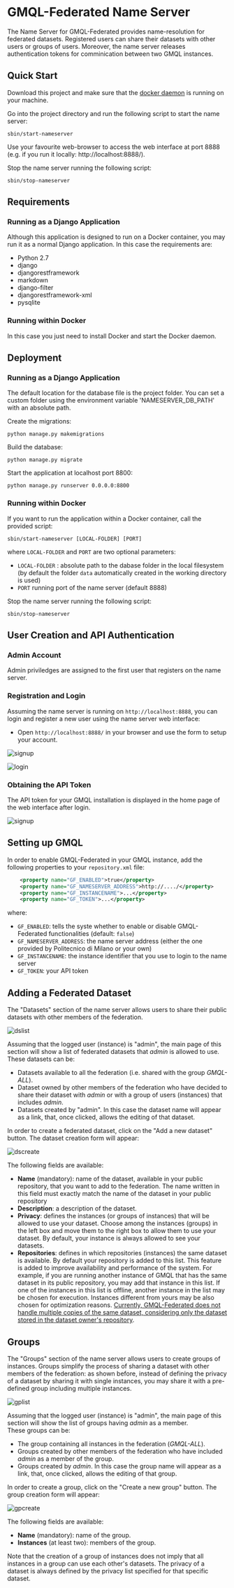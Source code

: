 # GMQL-Federated Name Server
The Name Server for GMQL-Federated provides name-resolution for federated datasets. Registered users can share their datasets with other users or groups of users. Moreover, the name server releases authentication tokens for comminication between two GMQL instances.

## Quick Start
Download this project and make sure that the <a href="https://docs.docker.com/v17.09/engine/admin/" target="_blank">docker daemon</a> is running on your machine. 

Go into the project directory and run the following script to start the name server:
```
sbin/start-nameserver
```
Use your favourite web-browser to access the web interface at port 8888 (e.g. if you run it locally: ht<span>tp</span>://localhost:8888/).

Stop the name server running the following script: 
```
sbin/stop-nameserver
```

## Requirements
### Running as a Django Application
Although this application is designed to run on a Docker container, you may run it as a normal Django application. 
In this case the requirements are:
- Python 2.7
- django
- djangorestframework 
- markdown 
- django-filter
- djangorestframework-xml
- pysqlite

### Running within Docker
In this case you just need to install Docker and start the Docker daemon.

## Deployment

### Running as a Django Application

The default location for the database file is the project folder. 
You can set a custom folder using the environment variable 'NAMESERVER_DB_PATH' with an absolute path.

Create the migrations: 
```
python manage.py makemigrations
```
Build the database:
```
python manage.py migrate
  ```
Start the application at localhost port 8800:
```
python manage.py runserver 0.0.0.0:8800
```

### Running within Docker
If you want to run the application within a Docker container, call the provided script:
```
sbin/start-nameserver [LOCAL-FOLDER] [PORT]
```
where `LOCAL-FOLDER` and `PORT` are two optional parameters:
- `LOCAL-FOLDER` : absolute path to the dabase folder in the local filesystem (by default the folder `data` automatically created in the working directory is used)
- `PORT` running port of the name server (default 8888)

Stop the name server running the following script:
```
sbin/stop-nameserver
```

## User Creation and API Authentication
### Admin Account
Admin priviledges are assigned to the first user that registers on the name server. 
### Registration and Login
Assuming the name server is running on `http://localhost:8888`, you can login and register a new user using the name server web interface:

- Open `http://localhost:8888/` in your browser and use the form to setup your account.


![signup](https://github.com/DEIB-GECO/GMQL-FederatedNS/raw/master/screenshots/signup.png)

![login](https://github.com/DEIB-GECO/GMQL-FederatedNS/raw/master/screenshots/login.png)



### Obtaining the API Token
The API token for your GMQL installation is displayed in the home page of the web interface after login.

![signup](https://github.com/DEIB-GECO/GMQL-FederatedNS/raw/master/screenshots/home.png)

## Setting up GMQL
In order to enable GMQL-Federated in your GMQL instance, add the following properties to your `repository.xml` file:
``` XML
    <property name="GF_ENABLED">true</property>
    <property name="GF_NAMESERVER_ADDRESS">http://..../</property>
    <property name="GF_INSTANCENAME">...</property>
    <property name="GF_TOKEN">...</property>
```

where: 
- `GF_ENABLED`: tells the syste whether to enable or disable GMQL-Federated  functionalities (default: `false`)
- `GF_NAMESERVER_ADDRESS`: the name server address (either the one provided by Politecnico di Milano or your own)
- `GF_INSTANCENAME`: the instance identifier that you use to login to the name server 
- `GF_TOKEN`: your API token

## Adding a Federated Dataset
The "Datasets" section of the name server allows users to share their public datasets with other members of the federation.

![dslist](https://github.com/DEIB-GECO/GMQL-FederatedNS/raw/master/screenshots/datasets-list.png)

Assuming that the logged user (instance) is "admin", the main page of this section will show a list of federated datasets that <i>admin</i> is allowed to use. <br>
These datasets can be:
- Datasets available to all the federation (i.e. shared with the group <i>GMQL-ALL</i>).
- Dataset owned by other members of the federation who have decided to share their dataset with <i>admin</i> or with a group of users (instances) that includes <i>admin</i>.
- Datasets created by "admin". In this case the dataset name will appear as a link, that, once clicked, allows the editing of that dataset.

In order to create a federated dataset, click on the "Add a new dataset" button. The dataset creation form will appear:

![dscreate](https://github.com/DEIB-GECO/GMQL-FederatedNS/raw/master/screenshots/datasets-creation.png)

The following fields are available: 
- <b>Name</b> (mandatory): name of the dataset, available in your public repository, that you want to add to the federation. The name written in this field must exactly match the name of the dataset in your public repository
- <b>Description</b>: a description of the dataset.
- <b>Privacy</b>: defines the instances (or groups of instances) that will be allowed to use your dataset. Choose among the instances (groups) in the left box and move them to the right box to allow them to use your dataset. By default, your instance is always allowed to see your datasets.
- <b>Repositories</b>: defines in which repositories (instances) the same dataset is available. By default your repository is added to this list. This feature is added to improve availability and performance of the system. For example, if you are running another instance of GMQL that has the same dataset in its public repository, you may add that instance in this list. If one of the instances in this list is offline, another instance in the list may be chosen for execution. Instances different from yours may be also chosen for optimization reasons. <u>Currently, GMQL-Federated does not handle multiple copies of the same dataset, considering only the dataset stored in the dataset owner's repository</u>.

  
## Groups 
The "Groups" section of the name server allows users to create groups of instances. Groups simplify the process of sharing a dataset with other members of the federation: as shown before, instead of defining the privacy of a dataset by sharing it with single instances, you may share it with a pre-defined group including multiple instances.

![gplist](https://github.com/DEIB-GECO/GMQL-FederatedNS/raw/master/screenshots/groups-list.png)

Assuming that the logged user (instance) is "admin", the main page of this section will show the list of groups having <i>admin</i> as a member. <br>
These groups can be:
- The group containing all instances in the federation (<i>GMQL-ALL</i>).
- Groups created by other members of the federation who have included <i>admin</i> as a member of the group.
- Groups created by <i>admin</i>. In this case the group name will appear as a link, that, once clicked, allows the editing of that group.

In order to create a group, click on the "Create a new group" button. The group creation form will appear:

![gpcreate](https://github.com/DEIB-GECO/GMQL-FederatedNS/raw/master/screenshots/groups-creation.png)

The following fields are available: 
- <b>Name</b> (mandatory): name of the group.
- <b>Instances</b> (at least two): members of the group.
  
Note that the creation of a group of instances does not imply that all instances in a group can use each other's datasets. The privacy of a dataset is always defined by the privacy list specified for that specific dataset.
  
  
